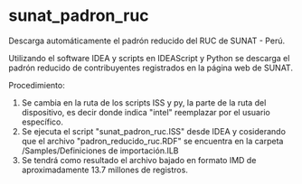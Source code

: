 # sunat_padron_ruc
Descarga automáticamente el padrón reducido del RUC de SUNAT - Perú.

Utilizando el software IDEA y scripts en IDEAScript y Python se descarga el padrón reducido de contribuyentes registrados en la página web de SUNAT.

Procedimiento:
1. Se cambia en la ruta de los scripts ISS y py, la parte de la ruta del dispositivo, es decir donde indica "intel" reemplazar por el usuario específico.
2. Se ejecuta el script "sunat_padron_ruc.ISS" desde IDEA y cosiderando que el archivo "padron_reducido_ruc.RDF" se encuentra en la carpeta /Samples/Definiciones de importación.ILB
3. Se tendrá como resultado el archivo bajado en formato IMD de aproximadamente 13.7 millones de registros.
